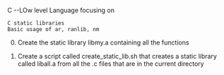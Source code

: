 C --LOw level Language focusing on

	C static libraries
	Basic usage of ar, ranlib, nm

0) Create the static library libmy.a containing all the functions

1) Create a script called create_static_lib.sh that creates a static library called liball.a from all the .c files that are in the current directory
